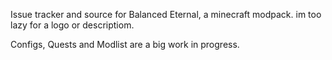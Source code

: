 Issue tracker and source for Balanced Eternal, a minecraft modpack. im too lazy for a logo or descriptiom.

Configs, Quests and Modlist are a big work in progress.
